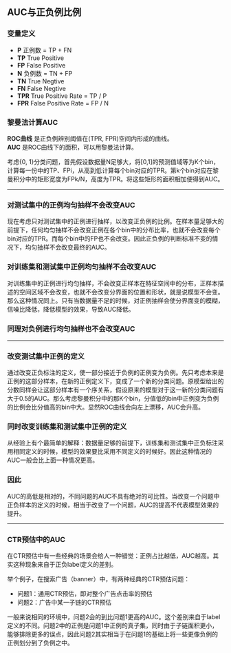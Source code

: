 ## AUC与正负例比例 ##

### 变量定义 ###

- **P** 正例数 = TP + FN
- **TP** True Positive
- **FP** False Positive
- **N** 负例数 = TN + FP
- **TN** True Negtive
- **FN** False Negtive
- **TPR** True Positive Rate = TP / P
- **FPR** False Positive Rate = FP / N

### 黎曼法计算AUC ###

**ROC曲线** 是正负例辨别阈值在(TPR, FPR)空间内形成的曲线。  
**AUC** 是ROC曲线下的面积，可以用黎曼法计算。

考虑{0, 1}分类问题，首先假设数据量N足够大，将[0,1]的预测值域等为K个bin，计算每一份中的TP、FPi，从高到低计算每个bin对应的TPR。第k个bin对应在黎曼积分中的矩形宽度为FPk/N，高度为TPR。将这些矩形的面积相加便得到AUC。

---

### 对测试集中的正例均匀抽样不会改变AUC ###

现在考虑只对测试集中的正例进行抽样，以改变正负例的比例。在样本量足够大的前提下，任何均匀抽样不会改变正例在各个bin中的分布比率，也就不会改变每个bin对应的TPR。而每个bin中的FP也不会改变。因此正负例的判断标准不变的情况下，均匀抽样不会改变最终的AUC。

### 对训练集和测试集中正例均匀抽样不会改变AUC ###

对训练集中的正例进行均匀抽样，不会改变正样本在特征空间中的分布，正样本描述的空间区域不会改变，也就不会改变分界面的位置和形状，就是说模型不会变。那么这种情况同上。只有当数据量不足的时候，对正例抽样会使分界面变的模糊，信噪比降低，降低模型的效果，导致AUC降低。

### 同理对负例进行均匀抽样也不会改变AUC ###

---

### 改变测试集中正例的定义 ###

通过改变正负标注的定义，使一部分接近于负例的正例变为负例。先只考虑本来是正例的这部分样本，在新的正例定义下，变成了一个新的分类问题。原模型给出的分数同样会让这部分样本有一个序关系，假设原来的模型对于这一新的分类问题有大于0.5的AUC。那么考虑黎曼积分中的那K个bin，分值低的bin中正例变为负例的比例会比分值高的bin中大。显然ROC曲线会向左上漂移，AUC会升高。

### 同时改变训练集和测试集中正例的定义 ###

从经验上有个最简单的解释：数据量足够的前提下，训练集和测试集中正负标注采用相同定义的时候，模型的效果要比采用不同定义的时候好。因此这种情况的AUC一般会比上面一种情况更高。


### 因此 ###

AUC的高低是相对的，不同问题的AUC不具有绝对的可比性。当改变一个问题中正负样本的定义的时候，相当于改变了一个问题，AUC的提高不代表模型效果的提升。

---

### CTR预估中的AUC ###

在CTR预估中有一些经典的场景会给人一种错觉：正例占比越低，AUC越高。其实这种现象来自于正负label定义的差别。

举个例子，在搜索广告（banner）中，有两种经典的CTR预估问题：

- 问题1：通用CTR预估，即对整个广告点击率的预估
- 问题2：广告中某一子链的CTR预估

一般来说相同的环境中，问题2会的到比问题1更高的AUC。这个差别来自于label定义的不同。问题2中的正例是问题1中正例的真子集，同时由于子链面积更小，能够排除更多的误点，因此问题2其实相当于在问题1的基础上将一些更像负例的正例划分到了负例之中。
